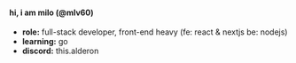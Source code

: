 


  #### hi, i am milo (@mlv60)</h2>
  * **role:** full-stack developer, front-end heavy (fe: react & nextjs be: nodejs)
  * **learning:** go
  * **discord:** this.alderon
  
  
<!--  <samp>
  <h2>hi, i am Milo (@mlv60)</h2>
    <br>full-stack developer with more heavier focus on front-end (fe: react, nextjs; be: nodejs;)
    <br>currently learning: go
    <br>discord: this.alderon
  </samp>
  
  
-->
